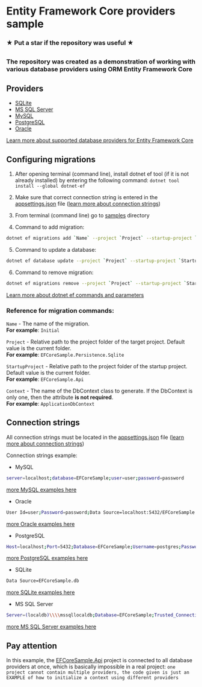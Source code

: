 # Entity Framework Core providers sample

### ★ Put a star if the repository was useful ★

##

### The repository was created as a demonstration of working with various database providers using ORM Entity Framework Core

## Providers
* [SQLite](https://www.sqlite.org)
* [MS SQL Server](https://www.microsoft.com/en-us/sql-server)
* [MySQL](https://www.mysql.com)
* [PostgreSQL](https://www.postgresql.org)
* [Oracle](https://www.oracle.com/database)

[Learn more about supported database providers for Entity Framework Core](https://learn.microsoft.com/en-us/ef/core/providers)

## Configuring migrations

1. After opening terminal (command line), install dotnet ef tool (if it is not already installed) by entering the following command:
`dotnet tool install --global dotnet-ef`

2. Make sure that correct connection string is entered in the [appsettings.json](https://github.com/dkolzenov/efcore-samples/blob/main/samples/EFCoreSample.Api/appsettings.json) file ([learn more about connection strings](https://learn.microsoft.com/en-us/ef/core/miscellaneous/connection-strings))

3. From terminal (command line) go to [samples](https://github.com/dkolzenov/efcore-samples/tree/main/samples) directory

4. Command to add migration:
```bash
dotnet ef migrations add `Name` --project `Project` --startup-project `StartupProject` --context `Context`
```

5. Command to update a database:
```bash
dotnet ef database update --project `Project` --startup-project `StartupProject` --context `Context`
```

6. Command to remove migration:
```bash
dotnet ef migrations remove --project `Project` --startup-project `StartupProject` --context `Context`
```

[Learn more about dotnet ef commands and parameters](https://learn.microsoft.com/en-us/ef/core/cli/dotnet)

### Reference for migration commands:

`Name` - The name of the migration.  
__For example__: `Initial`

`Project` - Relative path to the project folder of the target project. Default value is the current folder.  
__For example__: `EFCoreSample.Persistence.Sqlite`

`StartupProject` - Relative path to the project folder of the startup project. Default value is the current folder.  
__For example__: `EFCoreSample.Api`

`Context` - The name of the DbContext class to generate. If the DbContext is only one, then the attribute __is not required__.  
__For example__: `ApplicationDbContext`

## Connection strings

All connection strings must be located in the [appsettings.json](https://github.com/dkolzenov/efcore-samples/blob/main/samples/EFCoreSample.Api/appsettings.json) file ([learn more about connection strings](https://learn.microsoft.com/en-us/ef/core/miscellaneous/connection-strings))

Connection strings example:
* MySQL
```bash
server=localhost;database=EFCoreSample;user=user;password=password
```
[more MySQL examples here](https://www.connectionstrings.com/mysql)

* Oracle
```bash
User Id=user;Password=password;Data Source=localhost:5432/EFCoreSample
```
[more Oracle examples here](https://www.connectionstrings.com/oracle)

* PostgreSQL
```bash
Host=localhost;Port=5432;Database=EFCoreSample;Username=postgres;Password=password
```
[more PostgreSQL examples here](https://www.connectionstrings.com/postgresql)

* SQLite
```bash
Data Source=EFCoreSample.db
```
[more SQLite examples here](https://www.connectionstrings.com/sqlite)

* MS SQL Server  
```bash
Server=(localdb)\\\\mssqllocaldb;Database=EFCoreSample;Trusted_Connection=True;
```
[more MS SQL Server examples here](https://www.connectionstrings.com/sql-server)

## Pay attention
In this example, the [EFCoreSample.Api](https://github.com/dkolzenov/efcore-samples/tree/main/samples/EFCoreSample.Api) project is connected to all database providers at once, which is basically impossible in a real project:
`one project cannot contain multiple providers, the code given is just an EXAMPLE of how to initialize a context using different providers`
